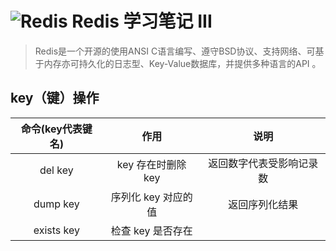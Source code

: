 # ![Redis][1] Redis 学习笔记 III
> Redis是一个开源的使用ANSI C语言编写、遵守BSD协议、支持网络、可基于内存亦可持久化的日志型、Key-Value数据库，并提供多种语言的API 。

## key（键）操作
命令(key代表键名)|作用|说明
:--:|:--:|:--:
del key|key 存在时删除 key|返回数字代表受影响记录数
dump key|序列化 key 对应的值|返回序列化结果
exists key|检查 key 是否存在|


[1]: https://raw.githubusercontent.com/tianqing2117/DailyProgress/master/image/redis/redis2.png